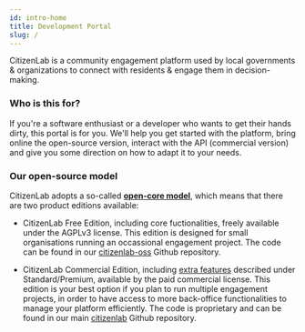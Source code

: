 ```yaml
---
id: intro-home
title: Development Portal
slug: /
---
```


CitizenLab is a community engagement platform used by local governments & organizations to connect with residents & engage them in decision-making.

### Who is this for?

If you're a software enthusiast or a developer who wants to get their hands dirty, this portal is for you. We'll help you get started with the platform, bring online the open-source version, interact with the API (commercial version) and give you some direction on how to adapt it to your needs.


### Our open-source model

CitizenLab adopts a so-called **[open-core model](https://en.wikipedia.org/wiki/Open-core_model)**, which means that there are two product editions available:
* CitizenLab Free Edition, including core fuctionalities, freely available under the AGPLv3 license. This edition is designed for small organisations running an occassional engagement project. The code can be found in our [citizenlab-oss](https://github.com/CitizenLabDotCo/citizenlab) Github repository.

* CitizenLab Commercial Edition, including [extra features](https://www.citizenlab.co/plans) described under Standard/Premium, available by the paid commercial license. This edition is your best option if you plan to run multiple engagement projects, in order to have access to more back-office functionalities to manage your platform efficiently. The code is proprietary and can be found in our main [citizenlab](https://github.com/CitizenLabDotCo/citizenlab) Github repository.


